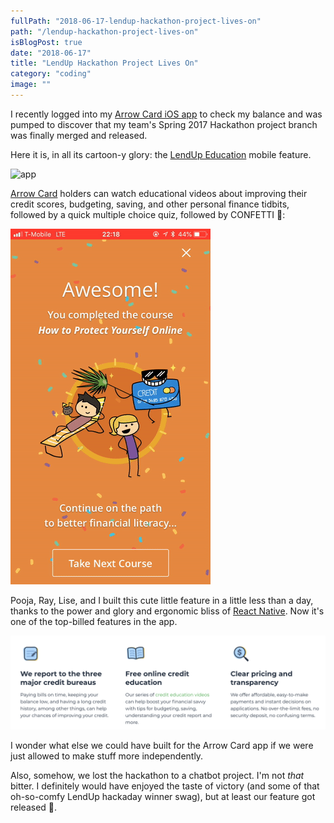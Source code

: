 ```yaml
---
fullPath: "2018-06-17-lendup-hackathon-project-lives-on"
path: "/lendup-hackathon-project-lives-on"
isBlogPost: true
date: "2018-06-17"
title: "LendUp Hackathon Project Lives On"
category: "coding"
image: ""
---
```


I recently logged into my [Arrow Card iOS app](https://itunes.apple.com/us/app/arrow-card/id1228440036?mt=8) to check my balance and was pumped to discover that my team's Spring 2017 Hackathon project branch was finally merged and released.

Here it is, in all its cartoon-y glory: the [LendUp Education](https://www.lendup.com/education) mobile feature.

![app](./images/arrow.gif)

[Arrow Card](https://www.lendup.com/card) holders can watch educational videos about improving their credit scores, budgeting, saving, and other personal finance tidbits, followed by a quick multiple choice quiz, followed by CONFETTI 🎉:

![app](./images/confetti.gif)

Pooja, Ray, Lise, and I built this cute little feature in a little less than a day, thanks to the power and glory and ergonomic bliss of [React Native](https://facebook.github.io/react-native/). Now it's one of the top-billed features in the app. 

![features](./images/features.png)

I wonder what else we could have built for the Arrow Card app if we were just allowed to make stuff more independently.

Also, somehow, we lost the hackathon to a chatbot project. I'm not *that* bitter. I definitely would have enjoyed the taste of victory (and some of that oh-so-comfy LendUp hackaday winner swag), but at least our feature got released 🙏.